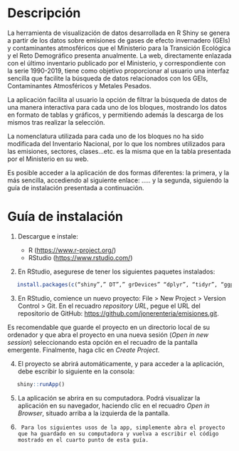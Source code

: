<!-- ------------------------>
<!-- ------------------------>
# <a name="[Descripción]"></a>Descripción
<!-- ------------------------>
<!-- ------------------------>

La herramienta de visualización de datos desarrollada en R Shiny se genera a partir de los datos sobre emisiones de gases de efecto invernadero (GEIs) y contaminantes atmosféricos que el Ministerio para la Transición Ecológica y el Reto Demográfico presenta anualmente. La web, directamente enlazada con el último inventario publicado por el Ministerio, y correspondiente con la serie 1990-2019, tiene como objetivo proporcionar al usuario una interfaz sencilla que facilite la búsqueda de datos relacionados con los GEIs, Contaminantes Atmosféricos y Metales Pesados.
 
La aplicación facilita al usuario la opción de filtrar la búsqueda de datos de una manera interactiva para cada uno de los bloques, mostrando los datos en formato de tablas y gráficos, y permitiendo además la descarga de los mismos tras realizar la selección. 

La nomenclatura utilizada para cada uno de los bloques no ha sido modificada del Inventario Nacional, por lo que los nombres utilizados para las emisiones, sectores, clases…etc. es la misma que en la tabla presentada por el Ministerio en su web.  

Es posible acceder a la aplicación de dos formas diferentes: la primera, y la más sencilla, accediendo al siguiente enlace: ….. y la segunda, siguiendo la guía de instalación presentada a continuación. 


<!-- ------------------------>
<!-- ------------------------>
# <a name="[Guía de instalación]"></a>Guía de instalación
<!-- ------------------------>
<!-- ------------------------>

1.	Descargue e instale: 

      + R (https://www.r-project.org/)
      + RStudio (https://www.rstudio.com/)

2.	En RStudio, asegurese de tener los siguientes paquetes instalados:  

```r
   install.packages(c(“shiny”,” DT”,” grDevices” “dplyr”, “tidyr”, “ggplot2”))
```

3.	En RStudio, comience un nuevo proyecto: File > New Project > Version Control > Git. En el recuadro *repository URL*, pegue el URL del repositorio de GitHub: https://github.com/jonerenteria/emisiones.git. 

Es recomendable que guarde el proyecto en un directorio local de su ordenador y que abra el proyecto en una nueva sesión (*Open in new session*) seleccionando esta opción en el recuadro de la pantalla emergente. Finalmente, haga clic en *Create Project*. 

4. 	El proyecto se abrirá automáticamente, y para acceder a la aplicación, debe escribir lo siguiente en la consola: 

```r
   shiny::runApp()
```

5.	La aplicación se abrira en su computadora. Podrá visualizar la aplicación en su navegador, haciendo clic en el recuadro *Open in Browser*, situado arriba a la izquierda de la pantalla. 

6.      Para los siguientes usos de la app, simplemente abra el proyecto que ha guardado en su computadora y vuelva a escribir el código mostrado en el cuarto punto de esta guía.  
